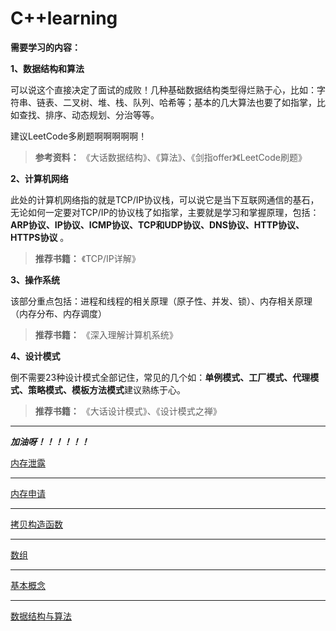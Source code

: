 # C++learning

**需要学习的内容：**

**1、数据结构和算法**

可以说这个直接决定了面试的成败！几种基础数据结构类型得烂熟于心，比如：字符串、链表、二叉树、堆、栈、队列、哈希等；基本的几大算法也要了如指掌，比如查找、排序、动态规划、分治等等。

建议LeetCode多刷题啊啊啊啊啊！

> **参考资料：** 《大话数据结构》、《算法》、《剑指offer》《LeetCode刷题》

**2、计算机网络**

此处的计算机网络指的就是TCP/IP协议栈，可以说它是当下互联网通信的基石，无论如何一定要对TCP/IP的协议栈了如指掌，主要就是学习和掌握原理，包括： **ARP协议、IP协议、ICMP协议、TCP和UDP协议、DNS协议、HTTP协议、HTTPS协议** 。

> **推荐书籍：** 《TCP/IP详解》

**3、操作系统**

该部分重点包括：进程和线程的相关原理（原子性、并发、锁）、内存相关原理（内存分布、内存调度）

> **推荐书籍：** 《深入理解计算机系统》

**4、设计模式**

倒不需要23种设计模式全部记住，常见的几个如：**单例模式、工厂模式、代理模式、策略模式、模板方法模式**建议熟练于心。

> **推荐书籍：** 《大话设计模式》、《设计模式之禅》

---

***加油呀！！！！！！***

[内存泄露](https://github.com/logic-life/C-learning/tree/main/memory/memory_leak/README.md)

---

[内存申请](https://github.com/logic-life/C-learning/tree/main/memory/dynamic_memory/README.md)

---

[拷贝构造函数](https://github.com/logic-life/C-learning/tree/main/class/%E6%8B%B7%E8%B4%9D%E6%9E%84%E9%80%A0%E5%87%BD%E6%95%B0/README.md)

---

[数组](https://github.com/logic-life/C-learning/tree/main/array/README.md)

---

[基本概念](https://github.com/logic-life/C-learning/tree/main/%E5%9F%BA%E6%9C%AC%E6%A6%82%E5%BF%B5/README.md)

---

[数据结构与算法](./数据结构与算法/README.md)
